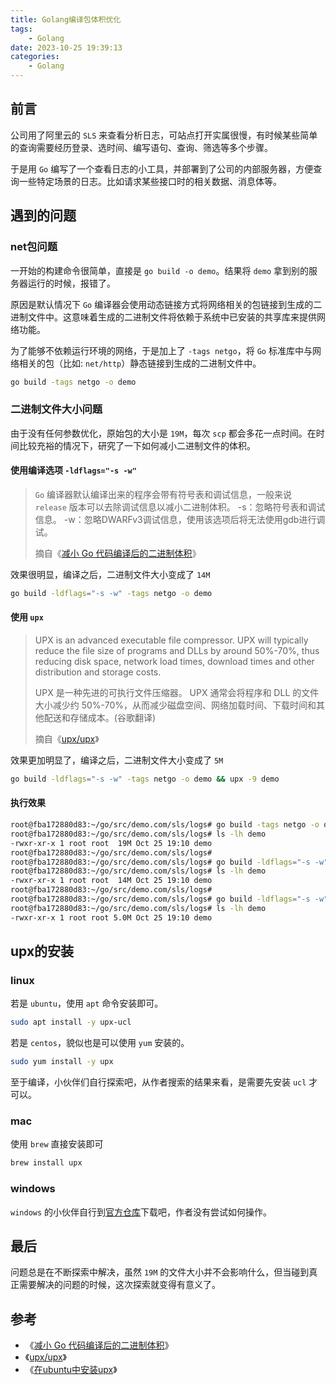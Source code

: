 ```yaml
---
title: Golang编译包体积优化
tags:
    - Golang
date: 2023-10-25 19:39:13
categories:
    - Golang
---
```


## 前言

公司用了阿里云的 `SLS` 来查看分析日志，可站点打开实属很慢，有时候某些简单的查询需要经历登录、选时间、编写语句、查询、筛选等多个步骤。

于是用 `Go` 编写了一个查看日志的小工具，并部署到了公司的内部服务器，方便查询一些特定场景的日志。比如请求某些接口时的相关数据、消息体等。

## 遇到的问题

### net包问题

一开始的构建命令很简单，直接是 `go build -o demo`。结果将 `demo` 拿到别的服务器运行的时候，报错了。

原因是默认情况下 `Go` 编译器会使用动态链接方式将网络相关的包链接到生成的二进制文件中。这意味着生成的二进制文件将依赖于系统中已安装的共享库来提供网络功能。

为了能够不依赖运行环境的网络，于是加上了 `-tags netgo`，将 `Go` 标准库中与网络相关的包（比如: `net/http`）静态链接到生成的二进制文件中。

```bash
go build -tags netgo -o demo
```

### 二进制文件大小问题

由于没有任何参数优化，原始包的大小是 `19M`，每次 `scp` 都会多花一点时间。在时间比较充裕的情况下，研究了一下如何减小二进制文件的体积。

#### 使用编译选项 `-ldflags="-s -w"`

> `Go` 编译器默认编译出来的程序会带有符号表和调试信息，一般来说 `release` 版本可以去除调试信息以减小二进制体积。
> -s：忽略符号表和调试信息。
> -w：忽略DWARFv3调试信息，使用该选项后将无法使用gdb进行调试。
> 
> 摘自《[减小 Go 代码编译后的二进制体积](https://geektutu.com/post/hpg-reduce-size.html#2-%E7%BC%96%E8%AF%91%E9%80%89%E9%A1%B9)》

效果很明显，编译之后，二进制文件大小变成了 `14M`

```bash
go build -ldflags="-s -w" -tags netgo -o demo
```

#### 使用 `upx`

> UPX is an advanced executable file compressor. UPX will typically reduce the file size of programs and DLLs by around 50%-70%, thus reducing disk space, network load times, download times and other distribution and storage costs.
>
> UPX 是一种先进的可执行文件压缩器。 UPX 通常会将程序和 DLL 的文件大小减少约 50%-70%，从而减少磁盘空间、网络加载时间、下载时间和其他配送和存储成本。(谷歌翻译)
>
> 摘自《[upx/upx](https://github.com/upx/upx)》

效果更加明显了，编译之后，二进制文件大小变成了 `5M`

```bash
go build -ldflags="-s -w" -tags netgo -o demo && upx -9 demo
```

#### 执行效果

```bash
root@fba172880d83:~/go/src/demo.com/sls/logs# go build -tags netgo -o demo
root@fba172880d83:~/go/src/demo.com/sls/logs# ls -lh demo
-rwxr-xr-x 1 root root  19M Oct 25 19:10 demo
root@fba172880d83:~/go/src/demo.com/sls/logs#
root@fba172880d83:~/go/src/demo.com/sls/logs# go build -ldflags="-s -w" -tags netgo -o demo
root@fba172880d83:~/go/src/demo.com/sls/logs# ls -lh demo
-rwxr-xr-x 1 root root  14M Oct 25 19:10 demo
root@fba172880d83:~/go/src/demo.com/sls/logs#
root@fba172880d83:~/go/src/demo.com/sls/logs# go build -ldflags="-s -w" -tags netgo -o demo && upx -9 demo
root@fba172880d83:~/go/src/demo.com/sls/logs# ls -lh demo
-rwxr-xr-x 1 root root 5.0M Oct 25 19:10 demo
```

## upx的安装

### linux

若是 `ubuntu`，使用 `apt` 命令安装即可。

```bash
sudo apt install -y upx-ucl
```

若是 `centos`，貌似也是可以使用 `yum` 安装的。

```bash
sudo yum install -y upx
```

至于编译，小伙伴们自行探索吧，从作者搜索的结果来看，是需要先安装 `ucl` 才可以。

### mac

使用 `brew` 直接安装即可

```bash
brew install upx
```

### windows

`windows` 的小伙伴自行到[官方仓库](https://github.com/upx/upx/releases/)下载吧，作者没有尝试如何操作。

## 最后

问题总是在不断探索中解决，虽然 `19M` 的文件大小并不会影响什么，但当碰到真正需要解决的问题的时候，这次探索就变得有意义了。

## 参考

- 《[减小 Go 代码编译后的二进制体积](https://geektutu.com/post/hpg-reduce-size.html)》
- 《[upx/upx](https://github.com/upx/upx)》
- 《[在ubuntu中安装upx](https://codeantenna.com/a/pcuR0PD5dL)》